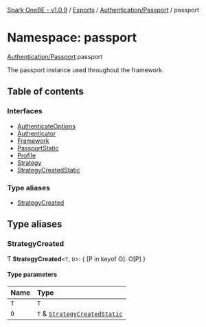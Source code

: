 [Spark OneBE - v1.0.9](../README.md) / [Exports](../modules.md) / [Authentication/Passport](Authentication_Passport.md) / passport

# Namespace: passport

[Authentication/Passport](Authentication_Passport.md).passport

The passport instance used throughout the framework.

## Table of contents

### Interfaces

- [AuthenticateOptions](../interfaces/Authentication_Passport.passport.AuthenticateOptions.md)
- [Authenticator](../interfaces/Authentication_Passport.passport.Authenticator.md)
- [Framework](../interfaces/Authentication_Passport.passport.Framework.md)
- [PassportStatic](../interfaces/Authentication_Passport.passport.PassportStatic.md)
- [Profile](../interfaces/Authentication_Passport.passport.Profile.md)
- [Strategy](../interfaces/Authentication_Passport.passport.Strategy.md)
- [StrategyCreatedStatic](../interfaces/Authentication_Passport.passport.StrategyCreatedStatic.md)

### Type aliases

- [StrategyCreated](Authentication_Passport.passport.md#strategycreated)

## Type aliases

### StrategyCreated

Ƭ **StrategyCreated**<`T`, `O`\>: { [P in keyof O]: O[P] }

#### Type parameters

| Name | Type |
| :------ | :------ |
| `T` | `T` |
| `O` | `T` & [`StrategyCreatedStatic`](../interfaces/Authentication_Passport.passport.StrategyCreatedStatic.md) |
